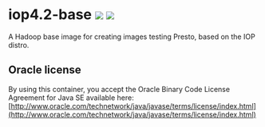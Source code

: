 # iop4.2-base [![][layers-badge]][layers-link] [![][version-badge]][dockerhub-link]
           
[layers-badge]: https://images.microbadger.com/badges/image/prestodb/iop4.2-base.svg
[layers-link]: https://microbadger.com/images/prestodb/iop4.2-base
[version-badge]: https://images.microbadger.com/badges/version/prestodb/iop4.2-base.svg
[dockerhub-link]: https://hub.docker.com/r/prestodb/iop4.2-base

A Hadoop base image for creating images testing Presto, based on the IOP distro.

## Oracle license

By using this container, you accept the Oracle Binary Code License Agreement for Java SE available here:
[http://www.oracle.com/technetwork/java/javase/terms/license/index.html](http://www.oracle.com/technetwork/java/javase/terms/license/index.html)
